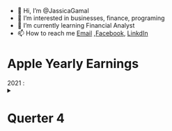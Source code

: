 - 👋 Hi, I’m @JassicaGamal
- 👀 I’m interested in businesses, finance, programing 
- 🌱 I’m currently learning Financial Analyst
- 📫 How to reach me [Email](jassicagamal2000@gmail.com) ,[Facebook](https://www.facebook.com/jassica.gamal.90834/), [LinkdIn](https://www.linkedin.com/in/jassica-gamal-004a96226/)


<h1>Apple Yearly Earnings</h1>
2021 : <details>
           <summary> <h1>Querter 4</h1></summary>
            <img src="https://user-images.githubusercontent.com/106619026/199287010-5796396e-8399-4227-8f64-786195b8510c.png" alt="HTML img link tutorial">
         </details>

<!---
JassicaGamal/JassicaGamal is a ✨ special ✨ repository because its `README.md` (this file) appears on your GitHub profile.
You can click the Preview link to take a look at your changes.
--->
